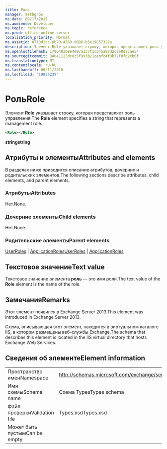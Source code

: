 ```yaml
---
title: Роль
manager: sethgros
ms.date: 09/17/2015
ms.audience: Developer
ms.topic: reference
ms.prod: office-online-server
localization_priority: Normal
ms.assetid: 0718d2cc-8b70-4569-9008-b3e19857327e
description: Элемент Role указывает строку, которая представляет роль управления.
ms.openlocfilehash: 1796403b8e4e97a137f1c545a97d2c8e0d9cae54
ms.sourcegitcommit: 34041125dc8c5f993b21cebfc4f8b72f0fd2cb6f
ms.translationtype: MT
ms.contentlocale: ru-RU
ms.lasthandoff: 06/11/2018
ms.locfileid: "19835239"
---
```

# <a name="role"></a><span data-ttu-id="b41d2-103">Роль</span><span class="sxs-lookup"><span data-stu-id="b41d2-103">Role</span></span>

<span data-ttu-id="b41d2-104">Элемент **Role** указывает строку, которая представляет роль управления.</span><span class="sxs-lookup"><span data-stu-id="b41d2-104">The **Role** element specifies a string that represents a management role.</span></span> 
  
```XML
<Role></Role>
```

 <span data-ttu-id="b41d2-105">**string**</span><span class="sxs-lookup"><span data-stu-id="b41d2-105">**string**</span></span>
## <a name="attributes-and-elements"></a><span data-ttu-id="b41d2-106">Атрибуты и элементы</span><span class="sxs-lookup"><span data-stu-id="b41d2-106">Attributes and elements</span></span>

<span data-ttu-id="b41d2-107">В разделах ниже приводится описание атрибутов, дочерних и родительских элементов.</span><span class="sxs-lookup"><span data-stu-id="b41d2-107">The following sections describe attributes, child elements, and parent elements.</span></span>
  
### <a name="attributes"></a><span data-ttu-id="b41d2-108">Атрибуты</span><span class="sxs-lookup"><span data-stu-id="b41d2-108">Attributes</span></span>

<span data-ttu-id="b41d2-109">Нет.</span><span class="sxs-lookup"><span data-stu-id="b41d2-109">None.</span></span>
  
### <a name="child-elements"></a><span data-ttu-id="b41d2-110">Дочерние элементы</span><span class="sxs-lookup"><span data-stu-id="b41d2-110">Child elements</span></span>

<span data-ttu-id="b41d2-111">Нет.</span><span class="sxs-lookup"><span data-stu-id="b41d2-111">None.</span></span>
  
### <a name="parent-elements"></a><span data-ttu-id="b41d2-112">Родительские элементы</span><span class="sxs-lookup"><span data-stu-id="b41d2-112">Parent elements</span></span>

<span data-ttu-id="b41d2-113">[UserRoles](userroles.md) | [ApplicationRoles](applicationroles.md)</span><span class="sxs-lookup"><span data-stu-id="b41d2-113">[UserRoles](userroles.md) | [ApplicationRoles](applicationroles.md)</span></span>
  
## <a name="text-value"></a><span data-ttu-id="b41d2-114">Текстовое значение</span><span class="sxs-lookup"><span data-stu-id="b41d2-114">Text value</span></span>

<span data-ttu-id="b41d2-115">Текстовое значение элемента **роль** — это имя роли.</span><span class="sxs-lookup"><span data-stu-id="b41d2-115">The text value of the **Role** element is the name of the role.</span></span> 
  
## <a name="remarks"></a><span data-ttu-id="b41d2-116">Замечания</span><span class="sxs-lookup"><span data-stu-id="b41d2-116">Remarks</span></span>

<span data-ttu-id="b41d2-117">Этот элемент появился в Exchange Server 2013.</span><span class="sxs-lookup"><span data-stu-id="b41d2-117">This element was introduced in Exchange Server 2013.</span></span>
  
<span data-ttu-id="b41d2-118">Схема, описывающая этот элемент, находится в виртуальном каталоге IIS, в котором размещены веб-службы Exchange.</span><span class="sxs-lookup"><span data-stu-id="b41d2-118">The schema that describes this element is located in the IIS virtual directory that hosts Exchange Web Services.</span></span>
  
## <a name="element-information"></a><span data-ttu-id="b41d2-119">Сведения об элементе</span><span class="sxs-lookup"><span data-stu-id="b41d2-119">Element information</span></span>

|||
|:-----|:-----|
|<span data-ttu-id="b41d2-120">Пространство имен</span><span class="sxs-lookup"><span data-stu-id="b41d2-120">Namespace</span></span>  <br/> |http://schemas.microsoft.com/exchange/services/2006/types  <br/> |
|<span data-ttu-id="b41d2-121">Имя схемы</span><span class="sxs-lookup"><span data-stu-id="b41d2-121">Schema name</span></span>  <br/> |<span data-ttu-id="b41d2-122">Схема Types</span><span class="sxs-lookup"><span data-stu-id="b41d2-122">Types schema</span></span>  <br/> |
|<span data-ttu-id="b41d2-123">Файл проверки</span><span class="sxs-lookup"><span data-stu-id="b41d2-123">Validation file</span></span>  <br/> |<span data-ttu-id="b41d2-124">Types.xsd</span><span class="sxs-lookup"><span data-stu-id="b41d2-124">Types.xsd</span></span>  <br/> |
|<span data-ttu-id="b41d2-125">Может быть пустым</span><span class="sxs-lookup"><span data-stu-id="b41d2-125">Can be empty</span></span>  <br/> ||
   

